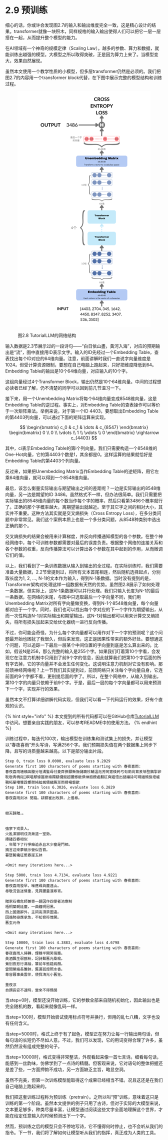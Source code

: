 # 2.9 预训练

细心的话，你或许会发现图2.7的输入和输出维度完全一致，这是精心设计的结果。transformer就像一块积木，同样规格的输入输出使得人们可以把它一层一层搭在一起，从而提升整个模型的能力。

在AI领域有一个神奇的规模定律（Scaling Law）。越多的参数、算力和数据，就能训练出越强的模型。大模型之所以取得突破，正是因为算力上来了。当模型变大，效果自然展现。

虽然本文使用一个教学性质的小模型，但多层transformer仍然是必须的。我们把图2.7的内容用一个transformer block代替，在下图中展示完整的模型结构和训练过程。

<figure><img src="../.gitbook/assets/tutorial_llm.png" alt=""><figcaption><p>图2.8 TutorialLLM的网络结构</p></figcaption></figure>

输入数据是2.3节展示过的一段诗句——“白日依山盡，黃河入海”，对应的预期输出是“流”，图中直接用ID表示文字。输入的ID先经过一个Embedding Table，查表找出每个ID对应的64维向量。注意，前面讲解时我们一直说字向量维度是1024。但受计算资源限制，要想在自己电脑上跑起来，只好把维度降低到64。Embedding Table的输出是10个64维向量，对应输入的10个字。

这组向量经过4个Transformer Block，输出仍然是10个64维向量。中间的过程想必读者已经了解，仍不清楚的同学可以回到前几节温习一下。

接下来，用一个Unembedding Matrix将每个64维向量变成8548维向量，这是Embedding Table的逆过程。事实上，对Embedding Table的查表操作可以等价于一次矩阵乘法。举例来说，对于第一个ID 4403，要想取出Embedding Table的第4403列向量，可以通过下面的矩阵运算来实现。

$$
\begin{bmatrix}
c_0 & c_1 & \dots & c_{8547}
\end{bmatrix}
 \begin{bmatrix}
0 \\ 0 \\ \vdots \\ 1 \\ \vdots \\ 0
\end{bmatrix}
\rightarrow c_{4403}
$$

其中，ci表示Embedding Table的第i个列向量。我们只需要构造一个8548维的One-Hot向量，它的第4403个数是1，其余都是0。这样运算的结果就恰好是Embedding Table的第4403个列向量。

反过来，如果把Unembedding Matrix当作Embedding Table的逆矩阵，用它左乘64维向量，就可以得到一个8548维向量。

最后，该怎么衡量实际输出与期望输出之间的差距呢？一边是实际输出的8548维向量，另一边是期望的ID 3486。虽然格式不一样，但办法很简单。我们只需要把实际输出的8548维向量的每个数当作每个字的概率，然后只看第3486个概率就行了。正确的那个字概率越大，离期望输出就越近。至于其它字之间的相对大小，其实并不重要。这种方法其实就是交叉熵损失（Cross Entropy Loss），在多分类问题中非常常见。我们这个案例本质上也是一个多分类问题，从8548种类别中选出正确的那个。

交叉熵损失的结果会被用来计算梯度，并反向传播通知模型的各个参数。在整个神经网络中，每个可训练参数都需要对最后的误差负责。根据整个网络的连接关系和各个参数的权重，反向传播算法可以计算出各个参数在其中起到的作用，从而微调它们的值。

以上，我们看到了一条训练数据从输入到输出的全过程。在实际训练时，我们需要准备大量数据，2.2节曾提到过，将所有文本首尾相连，然后随机选择起点，分别取长度为1, 2, ..., N-1的文本作为输入，得到N-1条数据。当时没有提到的是，Transformer架构对处理这样一组数据有天然的优势。虽然图2.8展示了如何处理一条数据，但实际上，这N-1条数据可以并行处理。我们只输入长度为N-1的最后一条数据，在网络的末尾，与图中只选取最后一个字向量不同，我们用Unembedding Matrix对所有字向量做变换，得到N-1个8548维向量，每个向量都对应于一个字。同时，我们也可以找出每个字对应的下一个字作为期望输出，从而一次性构造N-1对实际输出和期望输出。这N-1对输出都可以用来计算交叉熵损失，将所有损失加起来交给优化器统一进行反向传播。

不过，你可能会奇怪，为什么每个字向量都可以用作对下一个字的预测呢？这个问题最开始也困扰了我很久，但后来发现，这正是因果性带来的额外好处。要想通这个问题，可以追踪一下最后一层某个中间位置的字向量到底是怎么算出来的。比如，假设N是256，那么完整的输入是255个字。如果我们盯着第10个字看，会发现它在注意力机制中只用到了前9个字的信息，因此就算我们把第10个字后面的所有字去掉，它的字向量并不会发生任何变化。这说明注意力机制对它没有影响。那前馈神经网络呢？上一节我们其实提到过，前馈网络只关注每个字向量自身，它连前面的9个字都不看，更别提后面的字了。所以，在整个网络中，从输入到输出，第10个字的向量只依赖于前9个字。于是，最后一层的每个字向量都可以用来预测下一个字，实现并行的效果。

虽然本文不打算详细讲解代码实现，但我们可以看一下代码运行的效果，好有个直观的认识。

{% hint style="info" %}
本文提到的所有代码都可以在GitHub仓库[TutorialLLM](https://github.com/jingedawang/TutorialLLM)中访问。想要亲自实践的朋友，可以参考README中的使用方法。
{% endhint %}

训练过程中，每迭代100次，输出模型在训练集和测试集上的损失，并让模型以“春夜喜雨”开头写诗，写满256个字。我们预期损失值在两个数据集上同步下降，且写的诗质量越来越高。以下是部分输出片段。

```
Step 0, train loss 0.0000, evaluate loss 9.2029
Generate first 100 characters of poems starting with 春夜喜雨:
春夜喜雨墻鵷函媵分塏潏鍳母付菱莽换驃慚憮儲躕袗鯆溫沲芳罔窻倏菂弓匌莿尚茸茇培嵍鵝掣卵耽敧青魄叚𪆟瞑唱鄢懅齧泉綘躅鷂㦬烻超玃鯽敝俱惏廏鐐處翻矼奭媼悟出撾孃詠可碙媌鶂旐垤嵼鶤柘輩噇篲詮擲憇純絃蜘儔緬簇澎雨搰褚磐歙
Step 100, train loss 6.3026, evaluate loss 6.2829
Generate first 100 characters of poems starting with 春夜喜雨:
春夜喜雨剡冰 閒路。耕銅崔出玫胖，上惺尋。


樹天歸贈，。


強寥下戎景人。
火亂潔頴明戍流漸道一室勢。
摶磻四春相似
，年陽下了行爭癥追赤且木少塞是門相。
摘言迎來夢賦示營似吾首。
暮墜鬢纔征蕉春崖五牀

<Omit many iterations here...>

Step 5000, train loss 4.7134, evaluate loss 4.9221
Generate first 100 characters of poems starting with 春夜喜雨:
春夜喜雨發早，唯應尋與塵遠山。
尋敬況皆迷情重，見買腰量漢寒宵。

贈家石橋危師兼寄一題因作四使者池應制
梧桐葉朝廷塵，一曲鐘明冠黑。
西上國邀辭外，主詞高須禁圖違。
因循勢祿應承急，不知育符惟開。
舊玄元侍

<Omit many iterations here...>

Step 10000, train loss 4.3883, evaluate loss 4.6798
Generate first 100 characters of poems starting with 春夜喜雨:
春夜喜雨人掃轉，煙穗半開笑倚簷。
美酒飄生弱氈粉，記詩繫舊光桑榆。
鶯別夜悲行滿袖，簟前年態踏爲顏。
雲間葉絡長簾鉢，舊漏孤燈照水香。
尊容暮事黃雲伴，使我清光小舊狂。

重夜涼
自謂長安不速時，當來不得鷓鴣
```

当step=0时，模型还没开始训练，它的参数全部来自随机初始化，因此输出也是完全随机的数，看起来就像乱码一样。

当step=100时，模型开始尝试使用标点符号并换行，但用的乱七八糟，文字也没有任何含义。

当step=5000时，格式上终于有了起色，模型正在努力让每一行输出两句话，但每句话的长短仍不尽如人意。不过，我们可以发现，它的用词变得合理了许多，虽然仍然没有组成完整的句子。

当step=10000时，格式变得非常整洁，外观看起来像一首七言诗。细看每句话，能感到一丝韵味，仿佛学到了一点诗的精髓。但客观来说，它对语句的整体把握还是差了些，一方面押韵不成功，另一方面缺乏主旨，略显空洞。

虽然不完美，但第一次训练模型能取得这个成果已经相当不错。况且这还是在我们自己电脑上跑起来的。

我们把这套训练过程称为预训练（pretrain）。之所以叫“预”训练，意味着这只是训练的第一个阶段。虽然本文提供的例子只用了古诗，但对于实际的大模型来说，文本要足够多，种类尽量丰富，让模型通过阅读这些文字全面地理解这个世界，才能在给定任意输入的时候预测出下一个字。

然而，预训练之后的模型只会不停地写诗，它不懂得何时停止，也不会听从我们的指令。下一节，我们将了解如何让模型听从我们的指挥，真正成为人类的工具。
